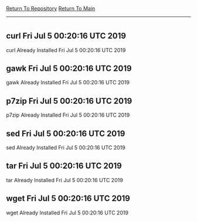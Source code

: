 [Return To Repository](https://github.com/deathbybandaid/piholeparser/)
[Return To Main](https://github.com/deathbybandaid/piholeparser/blob/master/RecentRunLogs/Mainlog.md)
____________________________________
# 
## curl Fri Jul 5 00:20:16 UTC 2019
curl Already Installed Fri Jul 5 00:20:16 UTC 2019
## gawk Fri Jul 5 00:20:16 UTC 2019
gawk Already Installed Fri Jul 5 00:20:16 UTC 2019
## p7zip Fri Jul 5 00:20:16 UTC 2019
p7zip Already Installed Fri Jul 5 00:20:16 UTC 2019
## sed Fri Jul 5 00:20:16 UTC 2019
sed Already Installed Fri Jul 5 00:20:16 UTC 2019
## tar Fri Jul 5 00:20:16 UTC 2019
tar Already Installed Fri Jul 5 00:20:16 UTC 2019
## wget Fri Jul 5 00:20:16 UTC 2019
wget Already Installed Fri Jul 5 00:20:16 UTC 2019
